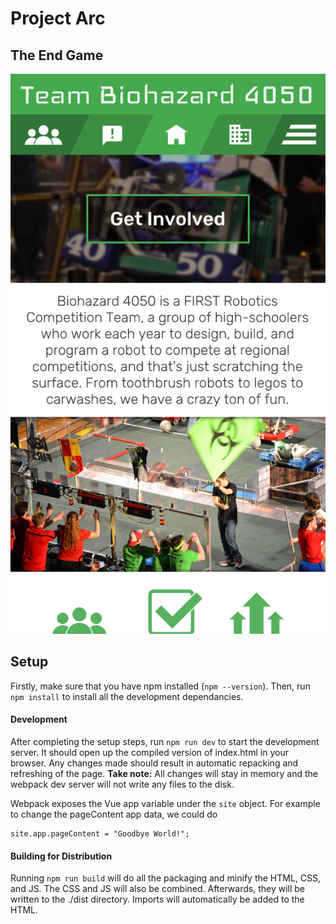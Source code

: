 # Project Arc

## The End Game
![Mockup](./mockup.png)

## Setup
Firstly, make sure that you have npm installed (`npm --version`). Then, run `npm install` to install all the development dependancies.

#### Development
After completing the setup steps, run `npm run dev` to start the development server. It should open up the compiled version of index.html in your browser. Any changes made should result in automatic repacking and refreshing of the page. **Take note:** All changes will stay in memory and the webpack dev server will not write any files to the disk.

Webpack exposes the Vue app variable under the `site`  object. For example to change the pageContent app data, we could do
```
site.app.pageContent = "Goodbye World!";
```

#### Building for Distribution
Running `npm run build` will do all the packaging and minify the HTML, CSS, and JS. The CSS and JS will also be combined. Afterwards, they will be written to the ./dist directory. Imports will automatically be added to the HTML.
